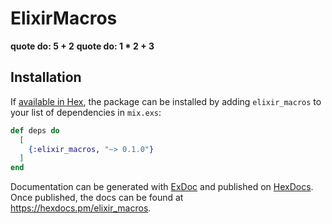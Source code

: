 # ElixirMacros

**quote do: 5 + 2**
**quote do: 1 \* 2 + 3**

## Installation

If [available in Hex](https://hex.pm/docs/publish), the package can be installed
by adding `elixir_macros` to your list of dependencies in `mix.exs`:

```elixir
def deps do
  [
    {:elixir_macros, "~> 0.1.0"}
  ]
end
```

Documentation can be generated with [ExDoc](https://github.com/elixir-lang/ex_doc)
and published on [HexDocs](https://hexdocs.pm). Once published, the docs can
be found at <https://hexdocs.pm/elixir_macros>.
